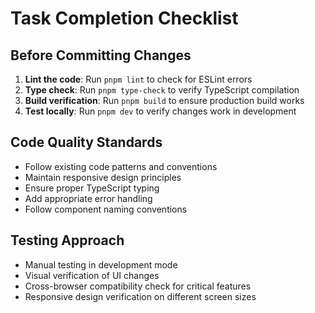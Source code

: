 # Task Completion Checklist

## Before Committing Changes
1. **Lint the code**: Run `pnpm lint` to check for ESLint errors
2. **Type check**: Run `pnpm type-check` to verify TypeScript compilation
3. **Build verification**: Run `pnpm build` to ensure production build works
4. **Test locally**: Run `pnpm dev` to verify changes work in development

## Code Quality Standards
- Follow existing code patterns and conventions
- Maintain responsive design principles
- Ensure proper TypeScript typing
- Add appropriate error handling
- Follow component naming conventions

## Testing Approach
- Manual testing in development mode
- Visual verification of UI changes
- Cross-browser compatibility check for critical features
- Responsive design verification on different screen sizes